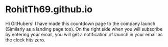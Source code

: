 # RohitTh69.github.io
Hi GitHubers! I have made this countdown page to the company launch (Similarly as a landing page too).
On the right side when you will subscribe by entering your email, you will get a notification of launch in your email as the clock hits zero.
